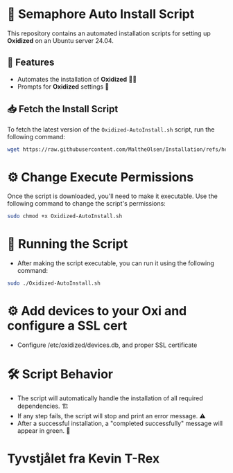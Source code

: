 # 🚀 Semaphore Auto Install Script

This repository contains an automated installation scripts for setting up **Oxidized** on an Ubuntu server 24.04.

## 🔧 Features

- Automates the installation of **Oxidized** 🐱‍💻
- Prompts for **Oxidized** settings 📝

## 📥 Fetch the Install Script

To fetch the latest version of the `Oxidized-AutoInstall.sh` script, run the following command:

```bash
wget https://raw.githubusercontent.com/MaltheOlsen/Installation/refs/heads/main/Oxidized/Oxidized-AutoInstall.sh?token=GHSAT0AAAAAADED733VNLPSEUC2YJCZZUKQ2CADGTQ -O Oxidized-AutoInstall.sh
```

# ⚙️ Change Execute Permissions
Once the script is downloaded, you'll need to make it executable. Use the following command to change the script's permissions:

```bash
sudo chmod +x Oxidized-AutoInstall.sh
```

# 🚀 Running the Script
- After making the script executable, you can run it using the following command:

```bash
sudo ./Oxidized-AutoInstall.sh
```

# ⚙️ Add devices to your Oxi and configure a SSL cert
- Configure /etc/oxidized/devices.db, and proper SSL certificate

# 🛠️ Script Behavior
 - The script will automatically handle the installation of all required dependencies. 🏗️
 - If any step fails, the script will stop and print an error message. ⚠️
 - After a successful installation, a "completed successfully" message will appear in green. 🎉

# Tyvstjålet fra Kevin T-Rex
